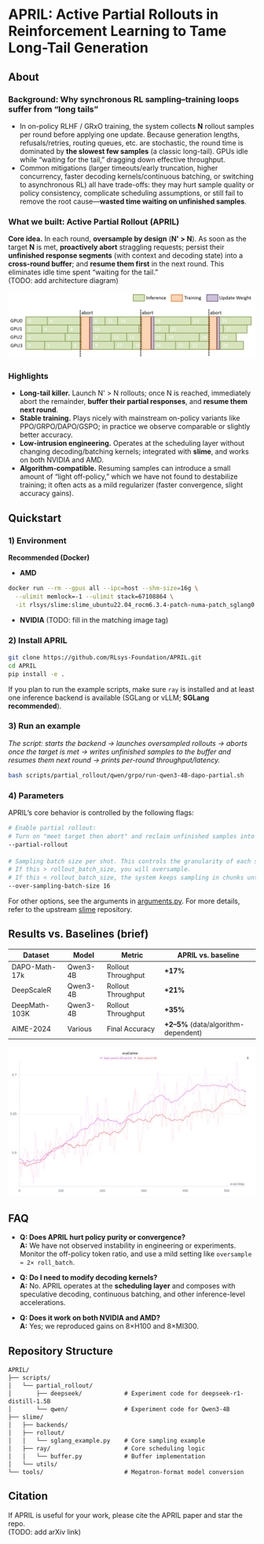 
# APRIL: Active Partial Rollouts in Reinforcement Learning to Tame Long-Tail Generation

## About

### Background: Why synchronous RL sampling–training loops suffer from “long tails”

- In on-policy RLHF / GRxO training, the system collects **N** rollout samples per round before applying one update. Because generation lengths, refusals/retries, routing queues, etc. are stochastic, the round time is dominated by **the slowest few samples** (a classic long-tail). GPUs idle while “waiting for the tail,” dragging down effective throughput.
- Common mitigations (larger timeouts/early truncation, higher concurrency, faster decoding kernels/continuous batching, or switching to asynchronous RL) all have trade-offs: they may hurt sample quality or policy consistency, complicate scheduling assumptions, or still fail to remove the root cause—**wasted time waiting on unfinished samples**.
### What we built: Active Partial Rollout (APRIL)

**Core idea.** In each round, **oversample by design** (**N' > N**). As soon as the target **N** is met, **proactively abort** straggling requests; persist their **unfinished response segments** (with context and decoding state) into a **cross-round buffer**; and **resume them first** in the next round. This eliminates idle time spent “waiting for the tail.”  
(TODO: add architecture diagram)

![scheduling](./imgs/partial_scheduling.png)

### Highlights

- **Long-tail killer.** Launch N' > N rollouts; once N is reached, immediately abort the remainder, **buffer their partial responses**, and **resume them next round**.
- **Stable training.** Plays nicely with mainstream on-policy variants like PPO/GRPO/DAPO/GSPO; in practice we observe comparable or slightly better accuracy.
- **Low-intrusion engineering.** Operates at the scheduling layer without changing decoding/batching kernels; integrated with **slime**, and works on both NVIDIA and AMD.
- **Algorithm-compatible.** Resuming samples can introduce a small amount of “light off-policy,” which we have not found to destabilize training; it often acts as a mild regularizer (faster convergence, slight accuracy gains).
## Quickstart

### 1) Environment

**Recommended (Docker)**

- **AMD**

```bash
docker run --rm --gpus all --ipc=host --shm-size=16g \
  --ulimit memlock=-1 --ulimit stack=67108864 \
  -it rlsys/slime:slime_ubuntu22.04_rocm6.3.4-patch-numa-patch_sglang0.4.9_megatron-patch_ray2.47.1_apex_torch-memory-saver0.0.8-patch-vim /bin/bash
```

- **NVIDIA** (TODO: fill in the matching image tag)

### 2) Install APRIL

```bash
git clone https://github.com/RLsys-Foundation/APRIL.git
cd APRIL
pip install -e .
```

If you plan to run the example scripts, make sure `ray` is installed and at least one inference backend is available (SGLang or vLLM; **SGLang recommended**).

### 3) Run an example

_The script: starts the backend → launches oversampled rollouts → aborts once the target is met → writes unfinished samples to the buffer and resumes them next round → prints per-round throughput/latency._

```bash
bash scripts/partial_rollout/qwen/grpo/run-qwen3-4B-dapo-partial.sh
```

### 4) Parameters

APRIL’s core behavior is controlled by the following flags:

```bash
# Enable partial rollout:
# Turn on "meet target then abort" and reclaim unfinished samples into the buffer.
--partial-rollout

# Sampling batch size per shot. This controls the granularity of each sampling step.
# If this > rollout_batch_size, you will oversample.
# If this < rollout_batch_size, the system keeps sampling in chunks until the target is reached.
--over-sampling-batch-size 16
```

For other options, see the arguments in [arguments.py](https://chatgpt.com/c/slime/utils/arguments.py). For more details, refer to the upstream [slime](https://github.com/THUDM/slime) repository.

## Results vs. Baselines (brief)

|Dataset|Model|Metric|APRIL vs. baseline|
|---|---|---|---|
|DAPO-Math-17k|Qwen3-4B|Rollout Throughput|**+17%**|
|DeepScaleR|Qwen3-4B|Rollout Throughput|**+21%**|
|DeepMath-103K|Qwen3-4B|Rollout Throughput|**+35%**|
|AIME-2024|Various|Final Accuracy|**+2–5%** (data/algorithm-dependent)|

![evaluation](./imgs/eval_dapo_qwen.png)
## FAQ

- **Q: Does APRIL hurt policy purity or convergence?**  
    **A:** We have not observed instability in engineering or experiments. Monitor the off-policy token ratio, and use a mild setting like `oversample ≈ 2× roll_batch`.
    
- **Q: Do I need to modify decoding kernels?**  
    **A:** No. APRIL operates at the **scheduling layer** and composes with speculative decoding, continuous batching, and other inference-level accelerations.
    
- **Q: Does it work on both NVIDIA and AMD?**  
    **A:** Yes; we reproduced gains on 8×H100 and 8×MI300.
    

## Repository Structure

```text
APRIL/
├── scripts/
│   └── partial_rollout/
│       ├── deepseek/            # Experiment code for deepseek-r1-distill-1.5B
│       └── qwen/                # Experiment code for Qwen3-4B
├── slime/
│   ├── backends/
│   ├── rollout/
│   │   └── sglang_example.py    # Core sampling example
│   ├── ray/                     # Core scheduling logic
│   │   └── buffer.py            # Buffer implementation
│   └── utils/
└── tools/                       # Megatron-format model conversion
```

## Citation

If APRIL is useful for your work, please cite the APRIL paper and star the repo.  
(TODO: add arXiv link)
